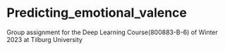 # Predicting_emotional_valence

Group assignment for the Deep Learning Course(800883-B-6) of Winter 2023 at Tilburg University

